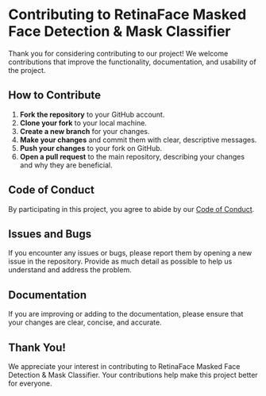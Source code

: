 # Contributing to RetinaFace Masked Face Detection & Mask Classifier

Thank you for considering contributing to our project! We welcome contributions that improve the functionality, documentation, and usability of the project.

## How to Contribute

1. **Fork the repository** to your GitHub account.
2. **Clone your fork** to your local machine.
3. **Create a new branch** for your changes.
4. **Make your changes** and commit them with clear, descriptive messages.
5. **Push your changes** to your fork on GitHub.
6. **Open a pull request** to the main repository, describing your changes and why they are beneficial.

## Code of Conduct

By participating in this project, you agree to abide by our [Code of Conduct](CODE_OF_CONDUCT.md).

## Issues and Bugs

If you encounter any issues or bugs, please report them by opening a new issue in the repository. Provide as much detail as possible to help us understand and address the problem.

## Documentation

If you are improving or adding to the documentation, please ensure that your changes are clear, concise, and accurate.

## Thank You!

We appreciate your interest in contributing to RetinaFace Masked Face Detection & Mask Classifier. Your contributions help make this project better for everyone.
